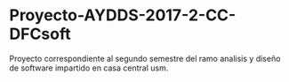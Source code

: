 # Proyecto-AYDDS-2017-2-CC-DFCsoft
Proyecto correspondiente al segundo semestre del ramo analisis y diseño de software impartido en casa central usm.

